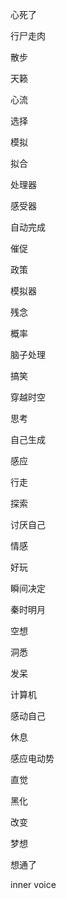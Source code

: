 心死了
 
行尸走肉

散步

天籁

心流

选择

模拟

拟合

处理器

感受器

自动完成

催促

政策

模拟器

残念

概率

脑子处理

搞笑

穿越时空

思考

自己生成

感应

行走

探索

讨厌自己

情感

好玩

瞬间决定

秦时明月

空想

洞悉

发呆

计算机

感动自己

休息

感应电动势

直觉

黑化

改变

梦想

想通了

inner voice